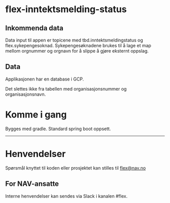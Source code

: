 # flex-inntektsmelding-status


## Inkommenda data
Data input til appen er topicene med tbd.inntektsmeldingstatus og flex.sykepengesoknad.
Sykepengesøknadene brukes til å lage et map mellom orgnummer og orgnavn for å slippe å gjøre eksternt oppslag.

## Data
Applikasjonen har en database i GCP.

Det slettes ikke fra tabellen med organisasjonsnummer og organisasjonsnavn.

# Komme i gang

Bygges med gradle. Standard spring boot oppsett.

---

# Henvendelser


Spørsmål knyttet til koden eller prosjektet kan stilles til flex@nav.no

## For NAV-ansatte

Interne henvendelser kan sendes via Slack i kanalen #flex.
